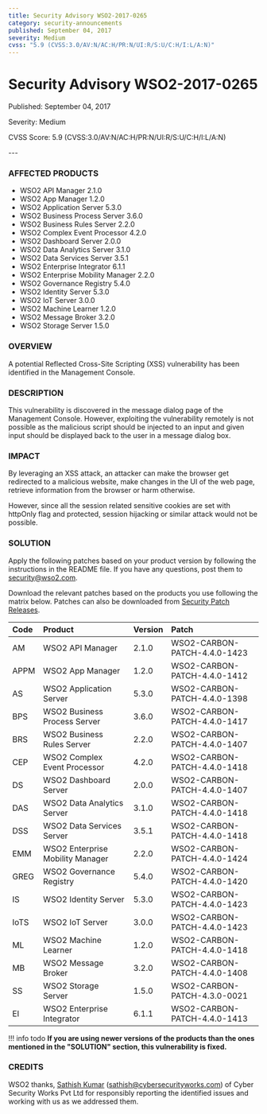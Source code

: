 ```yaml
---
title: Security Advisory WSO2-2017-0265
category: security-announcements
published: September 04, 2017
severity: Medium
cvss: "5.9 (CVSS:3.0/AV:N/AC:H/PR:N/UI:R/S:U/C:H/I:L/A:N)"
---
```


# Security Advisory WSO2-2017-0265

<p class="doc-info">Published: September 04, 2017</p>
<p class="doc-info">Severity: Medium</p>
<p class="doc-info">CVSS Score: 5.9 (CVSS:3.0/AV:N/AC:H/PR:N/UI:R/S:U/C:H/I:L/A:N)</p>
---

### AFFECTED PRODUCTS
* WSO2 API Manager 2.1.0
* WSO2 App Manager 1.2.0
* WSO2 Application Server 5.3.0
* WSO2 Business Process Server 3.6.0
* WSO2 Business Rules Server 2.2.0
* WSO2 Complex Event Processor 4.2.0
* WSO2 Dashboard Server 2.0.0
* WSO2 Data Analytics Server 3.1.0
* WSO2 Data Services Server 3.5.1
* WSO2 Enterprise Integrator 6.1.1
* WSO2 Enterprise Mobility Manager  2.2.0
* WSO2 Governance Registry 5.4.0
* WSO2 Identity Server 5.3.0
* WSO2 IoT Server 3.0.0
* WSO2 Machine Learner 1.2.0
* WSO2 Message Broker 3.2.0
* WSO2 Storage Server 1.5.0


### OVERVIEW
A potential Reflected Cross-Site Scripting (XSS) vulnerability has been identified in the Management Console.


### DESCRIPTION
This vulnerability is discovered in the message dialog page of the Management Console. However, exploiting the vulnerability remotely is not possible as the malicious script should be injected to an input and given input should be displayed back to the user in a message dialog box.


### IMPACT
By leveraging an XSS attack, an attacker can make the browser get redirected to a malicious website, make changes in the UI of the web page, retrieve information from the browser or harm otherwise.

However, since all the session related sensitive cookies are set with httpOnly flag and protected, session hijacking or similar attack would not be possible.


### SOLUTION
Apply the following patches based on your product version by following the instructions in the README file. If you have any questions, post them to <security@wso2.com>.

Download the relevant patches based on the products you use following the matrix below. Patches can also be downloaded from [Security Patch Releases](https://wso2.com/security-patch-releases/).


| **Code** | **Product**          | **Version** | **Patch**                      |
| :--- | :------ | :------ | :---- |
| AM   | WSO2 API Manager                 | 2.1.0 | WSO2-CARBON-PATCH-4.4.0-1423 |
| APPM | WSO2 App Manager                 | 1.2.0 | WSO2-CARBON-PATCH-4.4.0-1412 |
| AS   | WSO2 Application Server          | 5.3.0 | WSO2-CARBON-PATCH-4.4.0-1398 |
| BPS  | WSO2 Business Process Server     | 3.6.0 | WSO2-CARBON-PATCH-4.4.0-1417 |
| BRS  | WSO2 Business Rules Server       | 2.2.0 | WSO2-CARBON-PATCH-4.4.0-1407 |
| CEP  | WSO2 Complex Event Processor     | 4.2.0 | WSO2-CARBON-PATCH-4.4.0-1418 |
| DS   | WSO2 Dashboard Server            | 2.0.0 | WSO2-CARBON-PATCH-4.4.0-1407 |
| DAS  | WSO2 Data Analytics Server       | 3.1.0 | WSO2-CARBON-PATCH-4.4.0-1418 |
| DSS  | WSO2 Data Services Server        | 3.5.1 | WSO2-CARBON-PATCH-4.4.0-1418 |
| EMM  | WSO2 Enterprise Mobility Manager | 2.2.0 | WSO2-CARBON-PATCH-4.4.0-1424 |
| GREG | WSO2 Governance Registry         | 5.4.0 | WSO2-CARBON-PATCH-4.4.0-1420 |
| IS   | WSO2 Identity Server             | 5.3.0 | WSO2-CARBON-PATCH-4.4.0-1423 |
| IoTS | WSO2 IoT Server                  | 3.0.0 | WSO2-CARBON-PATCH-4.4.0-1423 |
| ML   | WSO2 Machine Learner             | 1.2.0 | WSO2-CARBON-PATCH-4.4.0-1418 |
| MB   | WSO2 Message Broker              | 3.2.0 | WSO2-CARBON-PATCH-4.4.0-1408 |
| SS   | WSO2 Storage Server              | 1.5.0 | WSO2-CARBON-PATCH-4.3.0-0021 |
| EI   | WSO2 Enterprise Integrator       | 6.1.1 | WSO2-CARBON-PATCH-4.4.0-1413 |


!!! info todo
    **If you are using newer versions of the products than the ones mentioned in the "SOLUTION" section, this vulnerability is fixed.**


### CREDITS
WSO2 thanks, [Sathish Kumar](https://www.linkedin.com/in/sathish-kumar-71330449/) (<sathish@cybersecurityworks.com>) of Cyber Security Works Pvt Ltd for responsibly reporting the identified issues and working with us as we addressed them.
